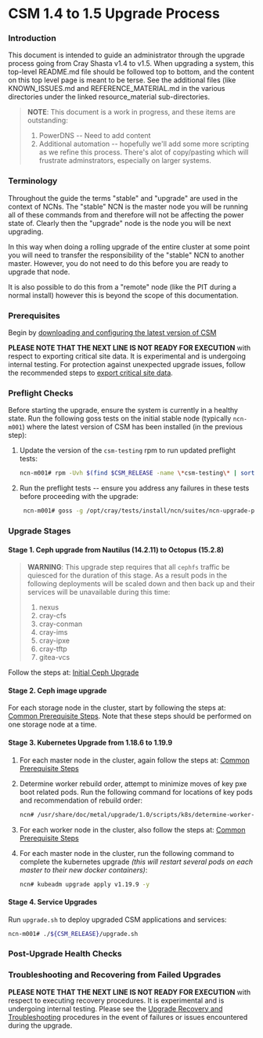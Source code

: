 # CSM 1.4 to 1.5 Upgrade Process

### Introduction

This document is intended to guide an administrator through the upgrade process going from Cray Shasta v1.4 to v1.5.  When upgrading a system, this top-level README.md file should be followed top to bottom, and the content on this top level page is meant to be terse.  See the additional files (like KNOWN_ISSUES.md and REFERENCE_MATERIAL.md in the various directories under the linked resource_material sub-directories.

> **NOTE**: This document is a work in progress, and these items are outstanding:
> 1. PowerDNS -- Need to add content
> 1. Additional automation -- hopefully we'll add some more scripting as we refine this process.  There's alot of copy/pasting which will frustrate adminstrators, especially on larger systems.

### Terminology

Throughout the guide the terms "stable" and "upgrade" are used in the context of NCNs. The "stable" NCN is the master
node you will be running all of these commands from and therefore will not be affecting the power state of. Clearly
then the "upgrade" node is the node you will be next upgrading.

In this way when doing a rolling upgrade of the entire cluster at some point you will need to transfer the
responsibility of the "stable" NCN to another master. However, you do not need to do this before you are ready to
upgrade that node.

It is also possible to do this from a "remote" node (like the PIT during a normal install) however this is beyond the
scope of this documentation.

### Prerequisites

Begin by [downloading and configuring the latest version of CSM](resource_material/prereqs/get-csm.md)


**PLEASE NOTE THAT THE NEXT LINE IS NOT READY FOR EXECUTION** with respect to exporting critical site data.  It is experimental and is undergoing internal testing.
For protection against unexpected upgrade issues, follow the recommended steps to [export critical site data](resource_material/prereqs/export-critical-data.md).

### Preflight Checks

Before starting the upgrade, ensure the system is currently in a healthy state.  Run the following goss tests on the initial stable node (typically `ncn-m001`) where the latest version of CSM has been installed (in the previous step):

1. Update the version of the `csm-testing` rpm to run updated preflight tests:

   ```bash
   ncn-m001# rpm -Uvh $(find $CSM_RELEASE -name \*csm-testing\* | sort | tail -1)
   ```

2. Run the preflight tests -- ensure you address any failures in these tests before proceeding with the upgrade:

   ```bash
    ncn-m001# goss -g /opt/cray/tests/install/ncn/suites/ncn-upgrade-preflight-tests.yaml --vars=/opt/cray/tests/install/ncn/vars/variables-ncn.yaml validate
   ```

### Upgrade Stages

#### Stage 1.  Ceph upgrade from Nautilus (14.2.11) to Octopus (15.2.8)

> **WARNING**: This upgrade step requires that all `cephfs` traffic be quiesced for the duration of this stage.  As a result pods in the following deployments will be scaled down and then back up and their services will be unavailable during this time:
> 1. nexus
> 1. cray-cfs
> 1. cray-conman
> 1. cray-ims
> 1. cray-ipxe
> 1. cray-tftp
> 1. gitea-vcs

Follow the steps at: [Initial Ceph Upgrade](resource_material/stage1/initial-ceph-upgrade.md)

#### Stage 2. Ceph image upgrade

For each storage node in the cluster, start by following the steps at: [Common Prerequisite Steps](resource_material/common/prerequisite-steps.md). Note that these steps should be performed on one storage node at a time.

#### Stage 3. Kubernetes Upgrade from 1.18.6 to 1.19.9

1. For each master node in the cluster, again follow the steps at: [Common Prerequisite Steps](resource_material/common/prerequisite-steps.md)

2. Determine worker rebuild order, attempt to minimize moves of key pxe boot related pods.  Run the following command for locations of key pods and recommendation of rebuild order:

   ```bash
   ncn# /usr/share/doc/metal/upgrade/1.0/scripts/k8s/determine-worker-order.sh
   ```

3. For each worker node in the cluster, also follow the steps at: [Common Prerequisite Steps](resource_material/common/prerequisite-steps.md)

4. For each master node in the cluster, run the following command to complete the kubernetes upgrade _(this will restart several pods on each master to their new docker containers)_:

   ```bash
   ncn# kubeadm upgrade apply v1.19.9 -y
   ```

#### Stage 4. Service Upgrades

Run `upgrade.sh` to deploy upgraded CSM applications and services:

```bash
ncn-m001# ./${CSM_RELEASE}/upgrade.sh
```

### Post-Upgrade Health Checks


### Troubleshooting and Recovering from Failed Upgrades

**PLEASE NOTE THAT THE NEXT LINE IS NOT READY FOR EXECUTION** with respect to executing recovery procedures.  It is experimental and is undergoing internal testing.
Please see the [Upgrade Recovery and Troubleshooting](resource_material/recovery/troubleshoot_recovery.md) procedures in the event of failures or issues encountered during the upgrade.
